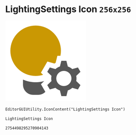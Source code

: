 # LightingSettings Icon `256x256`
<img src="/img/LightingSettings%20Icon.png" width=256 height=256>

``` CSharp
EditorGUIUtility.IconContent("LightingSettings Icon")
```
```
LightingSettings Icon
```
```
2754498295270904143
```
